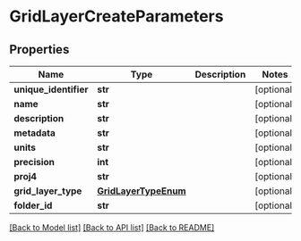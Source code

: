 # GridLayerCreateParameters

## Properties
Name | Type | Description | Notes
------------ | ------------- | ------------- | -------------
**unique_identifier** | **str** |  | [optional] 
**name** | **str** |  | [optional] 
**description** | **str** |  | [optional] 
**metadata** | **str** |  | [optional] 
**units** | **str** |  | [optional] 
**precision** | **int** |  | [optional] 
**proj4** | **str** |  | [optional] 
**grid_layer_type** | [**GridLayerTypeEnum**](GridLayerTypeEnum.md) |  | [optional] 
**folder_id** | **str** |  | [optional] 

[[Back to Model list]](../README.md#documentation-for-models) [[Back to API list]](../README.md#documentation-for-api-endpoints) [[Back to README]](../README.md)

